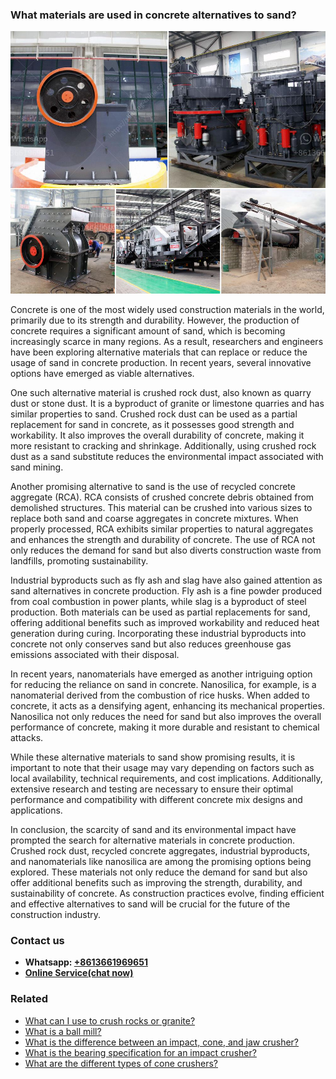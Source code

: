 <h3>What materials are used in concrete alternatives to sand?</h3><img src='1701744854.jpg' alt=''><p>Concrete is one of the most widely used construction materials in the world, primarily due to its strength and durability. However, the production of concrete requires a significant amount of sand, which is becoming increasingly scarce in many regions. As a result, researchers and engineers have been exploring alternative materials that can replace or reduce the usage of sand in concrete production. In recent years, several innovative options have emerged as viable alternatives.</p><p>One such alternative material is crushed rock dust, also known as quarry dust or stone dust. It is a byproduct of granite or limestone quarries and has similar properties to sand. Crushed rock dust can be used as a partial replacement for sand in concrete, as it possesses good strength and workability. It also improves the overall durability of concrete, making it more resistant to cracking and shrinkage. Additionally, using crushed rock dust as a sand substitute reduces the environmental impact associated with sand mining.</p><p>Another promising alternative to sand is the use of recycled concrete aggregate (RCA). RCA consists of crushed concrete debris obtained from demolished structures. This material can be crushed into various sizes to replace both sand and coarse aggregates in concrete mixtures. When properly processed, RCA exhibits similar properties to natural aggregates and enhances the strength and durability of concrete. The use of RCA not only reduces the demand for sand but also diverts construction waste from landfills, promoting sustainability.</p><p>Industrial byproducts such as fly ash and slag have also gained attention as sand alternatives in concrete production. Fly ash is a fine powder produced from coal combustion in power plants, while slag is a byproduct of steel production. Both materials can be used as partial replacements for sand, offering additional benefits such as improved workability and reduced heat generation during curing. Incorporating these industrial byproducts into concrete not only conserves sand but also reduces greenhouse gas emissions associated with their disposal.</p><p>In recent years, nanomaterials have emerged as another intriguing option for reducing the reliance on sand in concrete. Nanosilica, for example, is a nanomaterial derived from the combustion of rice husks. When added to concrete, it acts as a densifying agent, enhancing its mechanical properties. Nanosilica not only reduces the need for sand but also improves the overall performance of concrete, making it more durable and resistant to chemical attacks.</p><p>While these alternative materials to sand show promising results, it is important to note that their usage may vary depending on factors such as local availability, technical requirements, and cost implications. Additionally, extensive research and testing are necessary to ensure their optimal performance and compatibility with different concrete mix designs and applications.</p><p>In conclusion, the scarcity of sand and its environmental impact have prompted the search for alternative materials in concrete production. Crushed rock dust, recycled concrete aggregates, industrial byproducts, and nanomaterials like nanosilica are among the promising options being explored. These materials not only reduce the demand for sand but also offer additional benefits such as improving the strength, durability, and sustainability of concrete. As construction practices evolve, finding efficient and effective alternatives to sand will be crucial for the future of the construction industry.</p><h3>Contact us</h3><ul><li><strong>Whatsapp:&nbsp;<a href="https://wa.me/8613661969651">+8613661969651</a></strong></li><li><a href="https://swt.shibang-china.com/?git&amp;zhl&amp;What materials are used in concrete alternatives to sand"><strong>Online Service(chat now)</strong></a></li></ul><h3>Related</h3><ul><li><a href='What can I use to crush rocks or granite.md'>What can I use to crush rocks or granite?</a></li><li><a href='What is a ball mill.md'>What is a ball mill?</a></li><li><a href='What is the difference between an impact cone and jaw crusher.md'>What is the difference between an impact, cone, and jaw crusher?</a></li><li><a href='What is the bearing specification for an impact crusher.md'>What is the bearing specification for an impact crusher?</a></li><li><a href='What are the different types of cone crushers.md'>What are the different types of cone crushers?</a></li></ul>